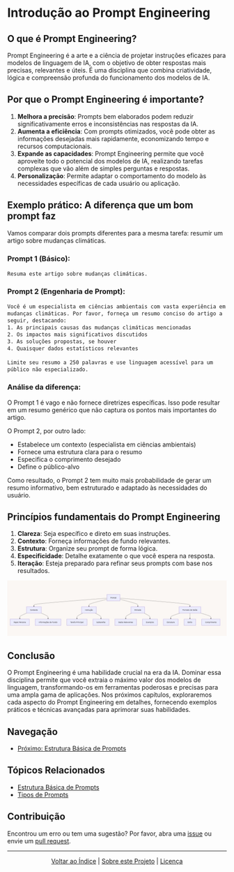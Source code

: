 # Introdução ao Prompt Engineering

## O que é Prompt Engineering?

Prompt Engineering é a arte e a ciência de projetar instruções eficazes para modelos de linguagem de IA, com o objetivo de obter respostas mais precisas, relevantes e úteis. É uma disciplina que combina criatividade, lógica e compreensão profunda do funcionamento dos modelos de IA.

## Por que o Prompt Engineering é importante?

1. **Melhora a precisão**: Prompts bem elaborados podem reduzir significativamente erros e inconsistências nas respostas da IA.
2. **Aumenta a eficiência**: Com prompts otimizados, você pode obter as informações desejadas mais rapidamente, economizando tempo e recursos computacionais.
3. **Expande as capacidades**: Prompt Engineering permite que você aproveite todo o potencial dos modelos de IA, realizando tarefas complexas que vão além de simples perguntas e respostas.
4. **Personalização**: Permite adaptar o comportamento do modelo às necessidades específicas de cada usuário ou aplicação.

## Exemplo prático: A diferença que um bom prompt faz

Vamos comparar dois prompts diferentes para a mesma tarefa: resumir um artigo sobre mudanças climáticas.

### Prompt 1 (Básico):
```
Resuma este artigo sobre mudanças climáticas.
```

### Prompt 2 (Engenharia de Prompt):
```
Você é um especialista em ciências ambientais com vasta experiência em mudanças climáticas. Por favor, forneça um resumo conciso do artigo a seguir, destacando:
1. As principais causas das mudanças climáticas mencionadas
2. Os impactos mais significativos discutidos
3. As soluções propostas, se houver
4. Quaisquer dados estatísticos relevantes

Limite seu resumo a 250 palavras e use linguagem acessível para um público não especializado.
```

### Análise da diferença:

O Prompt 1 é vago e não fornece diretrizes específicas. Isso pode resultar em um resumo genérico que não captura os pontos mais importantes do artigo.

O Prompt 2, por outro lado:
- Estabelece um contexto (especialista em ciências ambientais)
- Fornece uma estrutura clara para o resumo
- Especifica o comprimento desejado
- Define o público-alvo

Como resultado, o Prompt 2 tem muito mais probabilidade de gerar um resumo informativo, bem estruturado e adaptado às necessidades do usuário.

## Princípios fundamentais do Prompt Engineering

1. **Clareza**: Seja específico e direto em suas instruções.
2. **Contexto**: Forneça informações de fundo relevantes.
3. **Estrutura**: Organize seu prompt de forma lógica.
4. **Especificidade**: Detalhe exatamente o que você espera na resposta.
5. **Iteração**: Esteja preparado para refinar seus prompts com base nos resultados.

![Diagrama de Estrutura de Prompt](images/prompt_structure_diagram.png)

## Conclusão

O Prompt Engineering é uma habilidade crucial na era da IA. Dominar essa disciplina permite que você extraia o máximo valor dos modelos de linguagem, transformando-os em ferramentas poderosas e precisas para uma ampla gama de aplicações. Nos próximos capítulos, exploraremos cada aspecto do Prompt Engineering em detalhes, fornecendo exemplos práticos e técnicas avançadas para aprimorar suas habilidades.

## Navegação

- [Próximo: Estrutura Básica de Prompts](02_basic_prompt_structure.md)

## Tópicos Relacionados

- [Estrutura Básica de Prompts](02_basic_prompt_structure.md)
- [Tipos de Prompts](03_types_of_prompts.md)

## Contribuição

Encontrou um erro ou tem uma sugestão? Por favor, abra uma [issue](https://github.com/yourusername/prompt-engineering/issues) ou envie um [pull request](https://github.com/yourusername/prompt-engineering/pulls).

---

<div align="center">
  <a href="README.md">Voltar ao Índice</a> | 
  <a href="about.md">Sobre este Projeto</a> | 
  <a href="LICENSE">Licença</a>
</div>

